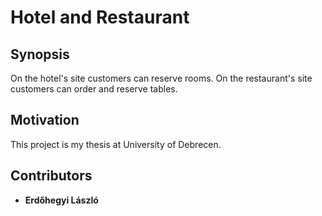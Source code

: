 # Hotel and Restaurant
## Synopsis
On the hotel's site customers can reserve rooms.
On the restaurant's site customers can order and reserve tables.
## Motivation
This project is my thesis at University of Debrecen.
## Contributors
+ **Erdőhegyi László**
